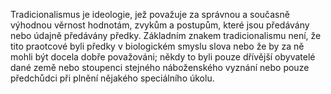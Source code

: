 Tradicionalismus je ideologie,<break time="0.3s"/> jež považuje za správnou a současně výhodnou věrnost hodnotám,<break time="0.3s"/> zvykům a postupům,<break time="0.3s"/> které jsou předávány nebo údajně předávány předky.<break time="0.6s"/> Základním znakem tradicionalismu není,<break time="0.3s"/> že tito praotcové byli předky v biologickém smyslu slova<break time="0.3s"/> nebo že by za ně mohli být docela dobře považováni;<break time="0.4s"/> někdy to byli pouze dřívější obyvatelé dané země<break time="0.3s"/> nebo stoupenci stejného náboženského vyznání<break time="0.3s"/> nebo pouze předchůdci při plnění nějakého speciálního úkolu.